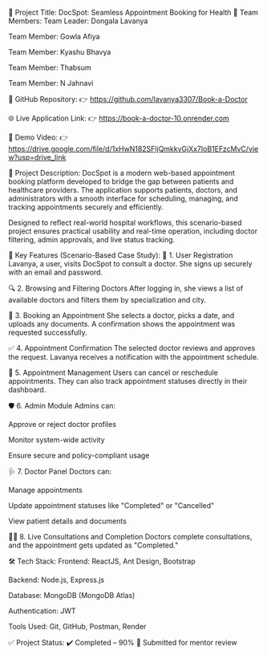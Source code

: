 📌 Project Title: DocSpot: Seamless Appointment Booking for Health
👥 Team Members:
Team Leader: Dongala Lavanya

Team Member: Gowla Afiya

Team Member: Kyashu Bhavya

Team Member: Thabsum

Team Member: N Jahnavi

🔗 GitHub Repository:
👉 https://github.com/lavanya3307/Book-a-Doctor

🌐 Live Application Link:
👉 https://book-a-doctor-10.onrender.com

🎥 Demo Video:
👉 https://drive.google.com/file/d/1xHwN182SFljQmkkvGjXx7IoB1EFzcMvC/view?usp=drive_link

📝 Project Description:
DocSpot is a modern web-based appointment booking platform developed to bridge the gap between patients and healthcare providers. The application supports patients, doctors, and administrators with a smooth interface for scheduling, managing, and tracking appointments securely and efficiently.

Designed to reflect real-world hospital workflows, this scenario-based project ensures practical usability and real-time operation, including doctor filtering, admin approvals, and live status tracking.

🌟 Key Features (Scenario-Based Case Study):
👤 1. User Registration
Lavanya, a user, visits DocSpot to consult a doctor. She signs up securely with an email and password.

🔍 2. Browsing and Filtering Doctors
After logging in, she views a list of available doctors and filters them by specialization and city.

📅 3. Booking an Appointment
She selects a doctor, picks a date, and uploads any documents. A confirmation shows the appointment was requested successfully.

✅ 4. Appointment Confirmation
The selected doctor reviews and approves the request. Lavanya receives a notification with the appointment schedule.

🧾 5. Appointment Management
Users can cancel or reschedule appointments. They can also track appointment statuses directly in their dashboard.

🛡 6. Admin Module
Admins can:

Approve or reject doctor profiles

Monitor system-wide activity

Ensure secure and policy-compliant usage

🩺 7. Doctor Panel
Doctors can:

Manage appointments

Update appointment statuses like "Completed" or "Cancelled"

View patient details and documents

👨‍⚕️ 8. Live Consultations and Completion
Doctors complete consultations, and the appointment gets updated as "Completed."

🛠️ Tech Stack:
Frontend: ReactJS, Ant Design, Bootstrap

Backend: Node.js, Express.js

Database: MongoDB (MongoDB Atlas)

Authentication: JWT

Tools Used: Git, GitHub, Postman, Render

✅ Project Status:
✔️ Completed – 90%
🚀 Submitted for mentor review
